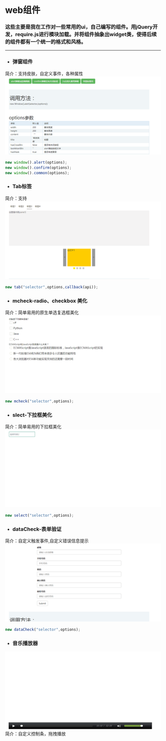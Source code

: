 # web组件

### 这些主要是我在工作对一些常用的ui，自己编写的组件。用jQuery开发，require.js进行模块加载。并将组件抽象出widget类，使得后续的组件都有一个统一的格式和风格。
---

* ### 弹窗组件
简介：支持皮肤，自定义事件，各种属性
![](_images/window.gif)
```javascript
new window().alert(options);
new window().confirm(options);
new window().common(options);
```

* ### Tab标签
简介：支持
![](_images/tabs.gif)
```javascript
new tab("selector",options,callback(api));
```

* ### mcheck-radio、checkbox 美化
简介：简单易用的原生单选复选框美化
![](_images/radio.gif)
```javascript
new mcheck("selector",options);
```

* ### slect-下拉框美化
简介：简单易用的下拉框美化
![](_images/select.gif)
```javascript
new select("selector",options);
```
* ### dataCheck-表单验证
简介：自定义触发事件,自定义错误信息提示
![](_images/datacheck.gif)
```javascript
new dataCheck("selector",options);
```
* ### 音乐播放器
![](_images/audio.gif)
简介：自定义控制条，拖拽播放
```javascript

```



